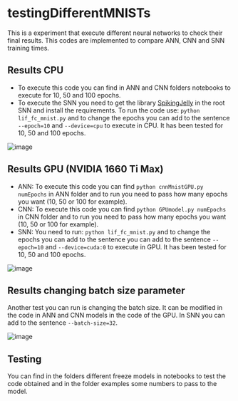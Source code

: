 # testingDifferentMNISTs
This is a experiment that execute different neural networks to check their final results. This codes are implemented to compare ANN, CNN and SNN training times.

## Results CPU
- To execute this code you can find in ANN and CNN folders notebooks to execute for 10, 50 and 100 epochs.
- To execute the SNN you need to get the library [SpikingJelly](https://github.com/fangwei123456/spikingjelly) in the root SNN and install the requirements. To run the code use: `python lif_fc_mnist.py` and to change the epochs you can add to the sentence `--epoch=10` and `--device=cpu` to execute in CPU. It has been tested for 10, 50 and 100 epochs.

![image](https://user-images.githubusercontent.com/36012044/178204095-ae91407d-1b35-4b2c-9fe7-dd23fb790c5f.png)

## Results GPU (NVIDIA 1660 Ti Max)
- ANN: To execute this code you can find `python cnnMnistGPU.py numEpochs` in ANN folder and to run you need to pass how many epochs you want (10, 50 or 100 for example).
- CNN: To execute this code you can find `python GPUmodel.py numEpochs` in CNN folder and to run you need to pass how many epochs you want (10, 50 or 100 for example).
- SNN: You need to run: `python lif_fc_mnist.py` and to change the epochs you can add to the sentence you can add to the sentence `--epoch=10` and `--device=cuda:0` to execute in GPU. It has been tested for 10, 50 and 100 epochs.

![image](https://user-images.githubusercontent.com/36012044/178203989-1e57ca4a-4737-499a-b275-6966a7a3d747.png)

## Results changing batch size parameter
Another test you can run is changing the batch size. It can be modified in the code in ANN and CNN models in the code of the GPU.
In SNN you can add to the sentence `--batch-size=32`.

![image](https://user-images.githubusercontent.com/36012044/178258216-887711c1-30f1-4f8a-b3ab-3628b3a9067e.png)

## Testing
You can find in the folders different freeze models in notebooks to test the code obtained and in the folder examples some numbers to pass to the model.
